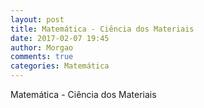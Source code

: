 ```yaml
---
layout: post
title: Matemática - Ciência dos Materiais
date: 2017-02-07 19:45
author: Morgao
comments: true
categories: Matemática
---
```


Matemática - Ciência dos Materiais
